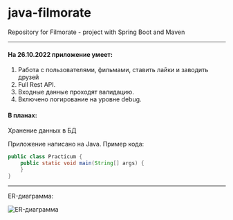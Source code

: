 # java-filmorate
Repository for Filmorate - project with Spring Boot and Maven

------

#### На 26.10.2022 приложение умеет:
1. Работа с пользователями, фильмами, ставить лайки и заводить друзей
2. Full Rest API.
2. Входные данные проходят валидацию.
3. Включено логирование на уровне debug.

#### В планах:
Хранение данных в БД

Приложение написано на Java. Пример кода:
```java
public class Practicum {
    public static void main(String[] args) {
    }
}
```
------
ER-диаграмма:

![ER-диаграмма](D:\DATA\DEV_java\java-filmorate\src\main\java\ru\yandex\practicum\filmorate\model\ER_filmorate.jpg)